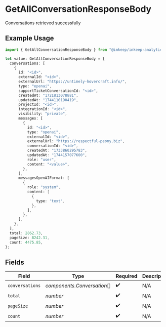 # GetAllConversationResponseBody

Conversations retrieved successfully

## Example Usage

```typescript
import { GetAllConversationResponseBody } from "@inkeep/inkeep-analytics/models/operations";

let value: GetAllConversationResponseBody = {
  conversations: [
    {
      id: "<id>",
      externalId: "<id>",
      externalUrl: "https://untimely-hovercraft.info/",
      type: "openai",
      supportTicketConversationId: "<id>",
      createdAt: "1721813078881",
      updatedAt: "1744110190419",
      projectId: "<id>",
      integrationId: "<id>",
      visibility: "private",
      messages: [
        {
          id: "<id>",
          type: "openai",
          externalId: "<id>",
          externalUrl: "https://respectful-peony.biz",
          conversationId: "<id>",
          createdAt: "1733860295783",
          updatedAt: "1744157077600",
          role: "user",
          content: "<value>",
        },
      ],
      messagesOpenAIFormat: [
        {
          role: "system",
          content: [
            {
              type: "text",
            },
          ],
        },
      ],
    },
  ],
  total: 2862.73,
  pageSize: 8242.31,
  count: 4475.85,
};
```

## Fields

| Field                       | Type                        | Required                    | Description                 |
| --------------------------- | --------------------------- | --------------------------- | --------------------------- |
| `conversations`             | *components.Conversation*[] | :heavy_check_mark:          | N/A                         |
| `total`                     | *number*                    | :heavy_check_mark:          | N/A                         |
| `pageSize`                  | *number*                    | :heavy_check_mark:          | N/A                         |
| `count`                     | *number*                    | :heavy_check_mark:          | N/A                         |